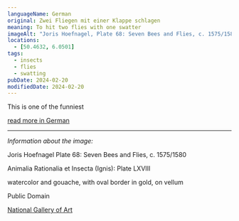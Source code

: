 ```yaml
---
languageName: German
original: Zwei Fliegen mit einer Klappe schlagen
meaning: To hit two flies with one swatter
imageAlt: "Joris Hoefnagel, Plate 68: Seven Bees and Flies, c. 1575/1580"
locations:
  - [50.4632, 6.0501]
tags:
  - insects
  - flies
  - swatting
pubDate: 2024-02-20
modifiedDate: 2024-02-20
---
```


This is one of the funniest

[read more in German](https://de.pons.com/p/wissensecke/phrasen-und-wendungen/zwei-fliegen-mit-einer-klappe-schlagen)

---

_Information about the image:_

Joris Hoefnagel
Plate 68: Seven Bees and Flies, c. 1575/1580

Animalia Rationalia et Insecta (Ignis): Plate LXVIII

watercolor and gouache, with oval border in gold, on vellum

Public Domain

[National Gallery of Art](https://www.nga.gov/collection/art-object-page.69734.html)
